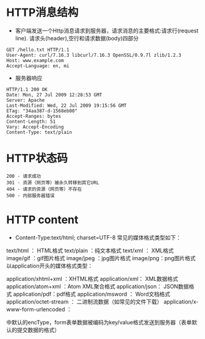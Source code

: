 # HTTP消息结构

- 客户端发送一个Http消息请求到服务器，请求消息的主要格式:请求行(request line). 请求头(header),空行和请求数据(body)四部分

```
GET /hello.txt HTTP/1.1
User-Agent: curl/7.16.3 libcurl/7.16.3 OpenSSL/0.9.7l zlib/1.2.3
Host: www.example.com
Accept-Language: en, mi
```

- 服务器响应

```
HTTP/1.1 200 OK
Date: Mon, 27 Jul 2009 12:28:53 GMT
Server: Apache
Last-Modified: Wed, 22 Jul 2009 19:15:56 GMT
ETag: "34aa387-d-1568eb00"
Accept-Ranges: bytes
Content-Length: 51
Vary: Accept-Encoding
Content-Type: text/plain
```

# HTTP状态码

```
200 - 请求成功
301 - 资源（网页等）被永久转移到其它URL
404 - 请求的资源（网页等）不存在
500 - 内部服务器错误
```

# HTTP content

- Content-Type:text/html; charset=UTF-8 常见的媒体格式类型如下：

text/html ： HTML格式 text/plain ：纯文本格式 text/xml ： XML格式 image/gif ：gif图片格式 image/jpeg ：jpg图片格式
image/png：png图片格式 以application开头的媒体格式类型：

application/xhtml+xml ：XHTML格式 application/xml： XML数据格式 application/atom+xml ：Atom XML聚合格式
application/json： JSON数据格式 application/pdf：pdf格式 application/msword ： Word文档格式
application/octet-stream ： 二进制流数据（如常见的文件下载） application/x-www-form-urlencoded ：

<form encType=””>中默认的encType，form表单数据被编码为key/value格式发送到服务器（表单默认的提交数据的格式）

